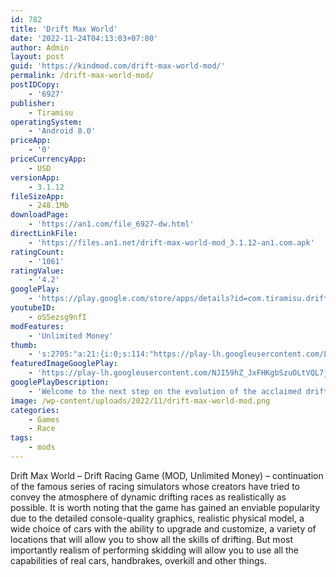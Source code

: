 ```yaml
---
id: 782
title: 'Drift Max World'
date: '2022-11-24T04:13:03+07:00'
author: Admin
layout: post
guid: 'https://kindmod.com/drift-max-world-mod/'
permalink: /drift-max-world-mod/
postIDCopy:
    - '6927'
publisher:
    - Tiramisu
operatingSystem:
    - 'Android 8.0'
priceApp:
    - '0'
priceCurrencyApp:
    - USD
versionApp:
    - 3.1.12
fileSizeApp:
    - 248.1Mb
downloadPage:
    - 'https://an1.com/file_6927-dw.html'
directLinkFile:
    - 'https://files.an1.net/drift-max-world-mod_3.1.12-an1.com.apk'
ratingCount:
    - '1061'
ratingValue:
    - '4.2'
googlePlay:
    - 'https://play.google.com/store/apps/details?id=com.tiramisu.driftmaxworld'
youtubeID:
    - oSSezsg9nfI
modFeatures:
    - 'Unlimited Money'
thumb:
    - 's:2705:"a:21:{i:0;s:114:"https://play-lh.googleusercontent.com/LFGhYVyEIR8hKR48YV7ulncx4dNSLOa_2Elfv3YlVfC96O2XLez5q6r6aO9U654Y3g=w526-h296";i:1;s:114:"https://play-lh.googleusercontent.com/RdIvw_DANCI-Sv0bwts2AWrAjcNmbW1fN3YkUUmT8gTQGcRbovEFIIxcGkoKGZsHTQ=w526-h296";i:2;s:115:"https://play-lh.googleusercontent.com/KUgSVFhgLRRqlMrgltsBDCN2COnnCGT-DMRRSYniaKQJFAJVhqU3wo3hbXlwvMzYPns=w526-h296";i:3;s:116:"https://play-lh.googleusercontent.com/vDn7iGW_SSf5539JEjgTg8ntglp1A-x-jRxg8xmv-mr6e_7j8zE-EpCfe7HR1Zfj4Z5x=w526-h296";i:4;s:114:"https://play-lh.googleusercontent.com/R_3bHgcJ5cXTP0GSDuZ75V54GaZ0B-yujpUBqTMGFUEROPl5_egzXJCfjox_dE2jlw=w526-h296";i:5;s:115:"https://play-lh.googleusercontent.com/mjC5Xozpf4EQyEDD2-qPRBk5vEl5lLD09hgjUZ2novGhGT0ro6anCXBNshMVBZhWfUI=w526-h296";i:6;s:115:"https://play-lh.googleusercontent.com/_l4h1XYI8-oFX6BsLZa80anTy_48ysCTxw7Qgv2DxkTjBTIN7POoouOJ-JBszFDqH_E=w526-h296";i:7;s:116:"https://play-lh.googleusercontent.com/t1Dghfjve-68U2q10yXVvkF3rL89RfL0L9SlNmZVYWpDZRClRuT3tUg502Ahae7ho3dv=w526-h296";i:8;s:114:"https://play-lh.googleusercontent.com/0dklhVgEjYLxSdmJlGTM2VNAD3P3zVNokFhFDQ_F5MSIU4A30UiXaICdRvZ7eBpqnQ=w526-h296";i:9;s:115:"https://play-lh.googleusercontent.com/Grl9W_vduED0UrvdqBq1rsJP3580l8B35JuHML6E3hiVS1M6pB3QbMJydlPZfTvclGY=w526-h296";i:10;s:116:"https://play-lh.googleusercontent.com/dgE-8Idom7BGtFsuOdDKC7rdPXxYjEfZLHnv4OQmx9L8QcV0iacCTCvc0qXEUeHEmJ56=w526-h296";i:11;s:116:"https://play-lh.googleusercontent.com/oGZTvOAwi5u-fQ5TFS1hvH6RBKpq58rdGugtB0rl8tSdzk8Ah9CT6vwpB7Q0OKIN4lca=w526-h296";i:12;s:116:"https://play-lh.googleusercontent.com/YYLxJZ9ueUfehpsOzzikpMvVOT24H0elGc4dw7vq_po223IGY4FYi2yIr6ojLlsnbT3f=w526-h296";i:13;s:115:"https://play-lh.googleusercontent.com/3TOLOL45STZIPuv8ao4JKhuOSsDV8m6M4tMrSCjGsKMOZLqXIArgwKbzEkkq2OvU2p8=w526-h296";i:14;s:115:"https://play-lh.googleusercontent.com/SyfQWvqUHD6Tfu4QVcCFm4RkmMzarL_t7IcXHmhuYY0303Qu6YqCgFt68vs74N5Xgm4=w526-h296";i:15;s:115:"https://play-lh.googleusercontent.com/iUzvNArYFwWySpPpHK0S_i8vnnlgVOoPvVMJVVrtGoT5Aq8NEb8eS1gu_T_H7JWE5UE=w526-h296";i:16;s:115:"https://play-lh.googleusercontent.com/Zm9szSeiButvffSYHnFHYBXsBfFnvGSa9xauv66-0B6zYw4Pfm-VgNZwgR93yfZiHU0=w526-h296";i:17;s:115:"https://play-lh.googleusercontent.com/aSCXUuCtWLNJHJq3Vdlgf6KFXMfbM6_ksymNvOtcbygEunVLRdfb0Q1QOtfm4ITgBR4=w526-h296";i:18;s:115:"https://play-lh.googleusercontent.com/PTTOomkFEc281UwOjVu3YbJXbCxiqRruq8YFhG48xyOLcLJ81sICfK2U1W-JgwordCg=w526-h296";i:19;s:114:"https://play-lh.googleusercontent.com/_gWyYsbVZP7P-CV3zN6a96uH7qaMo3r3UwTlIQ8ylljWipTu4HmK6kCEGhbiTEdchg=w526-h296";i:20;s:114:"https://play-lh.googleusercontent.com/IahQ_XUB0717UuPmk0FsbbWaPAHy7_g5bL3BQiaGsA1e-0uUny2wK7P2kJ-dP3tuYg=w526-h296";}";'
featuredImageGooglePlay:
    - 'https://play-lh.googleusercontent.com/NJI59hZ_JxFHKgbSzuOLtVQL7jOnX7jPLpE7TzzsbUzsWwaMlmlvcwsTAIJNfrXtKWE'
googlePlayDescription:
    - 'Welcome to the next step on the evolution of the acclaimed drifting game series Drift Max! Throttle up and drift across amazing real life locations (Brooklyn, Moscow, Dubai) from around the globe in Drift Max World, a brand new drift racing game from the creators of the legendary drifting games - Drift Max and Drift Max Pro!. Featuring decked out drift cars, hardcore modifications and pilot customizations, Drift Max World is here to test your handbrake drifting ability. Choose your pilot, modify your drift racing car, pick either the exterior or interior view, and start drifting! Perform spectacular stunts, burn the asphalt and enjoy this beautiful drifting game! The world of drift racing awaits you!. - Drive beautiful drift cars'
image: /wp-content/uploads/2022/11/drift-max-world-mod.png
categories:
    - Games
    - Race
tags:
    - mods
---
```


Drift Max World – Drift Racing Game (MOD, Unlimited Money) – continuation of the famous series of racing simulators whose creators have tried to convey the atmosphere of dynamic drifting races as realistically as possible. It is worth noting that the game has gained an enviable popularity due to the detailed console-quality graphics, realistic physical model, a wide choice of cars with the ability to upgrade and customize, a variety of locations that will allow you to show all the skills of drifting. But most importantly realism of performing skidding will allow you to use all the capabilities of real cars, handbrakes, overkill and other things.
